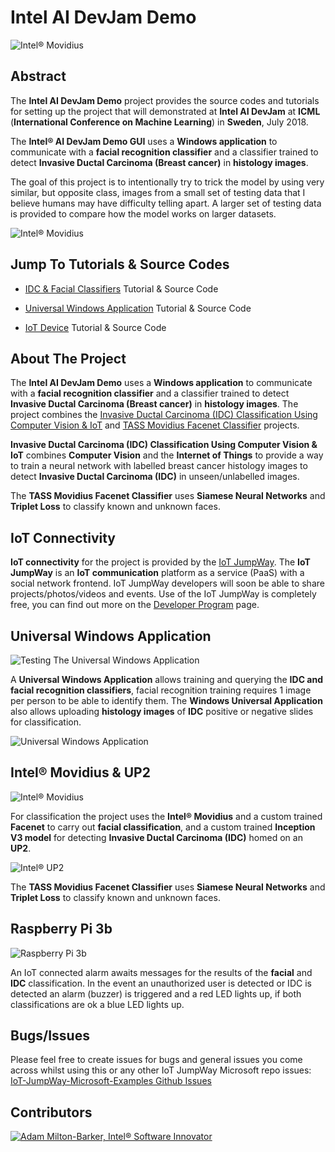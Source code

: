 # Intel AI DevJam Demo

![Intel® Movidius](IDC-Classifier/images/IDC-Classification.jpg)

## Abstract

The **Intel AI DevJam Demo** project provides the source codes and tutorials for setting up the project that will demonstrated at **Intel AI DevJam** at **ICML** (**International Conference on Machine Learning**) in **Sweden**, July 2018.

The **Intel® AI DevJam Demo GUI** uses a **Windows application** to communicate with a **facial recognition classifier** and a classifier trained to detect **Invasive Ductal Carcinoma (Breast cancer)** in **histology images**.

The goal of this project is to intentionally try to trick the model by using very similar, but opposite class, images from a small set of testing data that I believe humans may have difficulty telling apart. A larger set of testing data is provided to compare how the model works on larger datasets. 

![Intel® Movidius](images/ICML-AI-DevJam.jpg)

## Jump To Tutorials & Source Codes

- [IDC & Facial Classifiers](https://github.com/iotJumpway/IoT-JumpWay-Microsoft-Examples/tree/master/Intel-AI-DevJam-IDC/IDC-Classifier "IDC & Facial Classifiers") Tutorial & Source Code

- [Universal Windows Application](https://github.com/iotJumpway/IoT-JumpWay-Microsoft-Examples/tree/master/Intel-AI-DevJam-IDC/IDC-Classifier-GUI "Universal Windows Application") Tutorial & Source Code

- [IoT Device](https://github.com/iotJumpway/IoT-JumpWay-Microsoft-Examples/tree/master/Intel-AI-DevJam-IDC/Dev-Kit-IoT-Alarm "IoT Device") Tutorial & Source Code

## About The Project

The **Intel AI DevJam Demo** uses a **Windows application** to communicate with a **facial recognition classifier** and a classifier trained to detect **Invasive Ductal Carcinoma (Breast cancer)** in **histology images**. The project combines the  [Invasive Ductal Carcinoma (IDC) Classification Using Computer Vision & IoT](https://github.com/iotJumpway/IoT-JumpWay-Intel-Examples/tree/master/Intel-Movidius/IDC-Classification "Invasive Ductal Carcinoma (IDC) Classification Using Computer Vision & IoT") and [TASS Movidius Facenet Classifier](https://github.com/iotJumpway/IoT-JumpWay-Intel-Examples/tree/master/Intel-Movidius/TASS/Facenet "TASS Movidius Facenet Classifier") projects.

**Invasive Ductal Carcinoma (IDC) Classification Using Computer Vision & IoT** combines **Computer Vision** and the **Internet of Things** to provide a way to train a neural network with labelled breast cancer histology images to detect **Invasive Ductal Carcinoma (IDC)** in unseen/unlabelled images.

The **TASS Movidius Facenet Classifier** uses **Siamese Neural Networks** and **Triplet Loss** to classify known and unknown faces.

## IoT Connectivity

**IoT connectivity** for the project is provided by the [IoT JumpWay](https://www.iotjumpway.tech "IoT JumpWay"). The **IoT JumpWay** is an **IoT communication** platform as a service (PaaS) with a social network frontend. IoT JumpWay developers will soon be able to share projects/photos/videos and events. Use of the IoT JumpWay is completely free, you can find out more on the [Developer Program](https://iot.techbubbletechnologies.com/developers/ "Developer Program") page.

## Universal Windows Application

![Testing The Universal Windows Application](IDC-Classifier-GUI/images/slides.jpg)

A **Universal Windows Application** allows training and querying the **IDC and facial recognition classifiers**, facial recognition training requires 1 image per person to be able to identify them. The **Windows Universal Application** also allows uploading **histology images** of **IDC** positive or negative slides for classification. 

![Universal Windows Application](IDC-Classifier-GUI/images/VS2017-Universal-Windows-App.jpg)

## Intel® Movidius & UP2

![Intel® Movidius](IDC-Classifier/images/Movidius.jpg)

For classification the project uses the **Intel® Movidius** and a custom trained **Facenet** to carry out **facial classification**, and a custom trained **Inception V3 model** for detecting **Invasive Ductal Carcinoma (IDC)** homed on an **UP2**. 

![Intel® UP2](IDC-Classifier/images/UP2.jpg)

The **TASS Movidius Facenet Classifier** uses **Siamese Neural Networks** and **Triplet Loss** to classify known and unknown faces.

## Raspberry Pi 3b

![Raspberry Pi 3b](IDC-Classifier/images/RPI3.jpg)

An IoT connected alarm awaits messages for the results of the **facial** and **IDC** classification. In the event an unauthorized user is detected or IDC is detected an alarm (buzzer) is triggered and a red LED lights up, if both classifications are ok a blue LED lights up.

## Bugs/Issues

Please feel free to create issues for bugs and general issues you come across whilst using this or any other IoT JumpWay Microsoft repo issues: [IoT-JumpWay-Microsoft-Examples Github Issues](https://github.com/iotJumpway/IoT-JumpWay-Microsoft-Examples/issues "IoT-JumpWay-Microsoft-Examples Github Issues")

## Contributors

[![Adam Milton-Barker, Intel® Software Innovator](../images/Intel-Software-Innovator.jpg)](https://github.com/AdamMiltonBarker)

